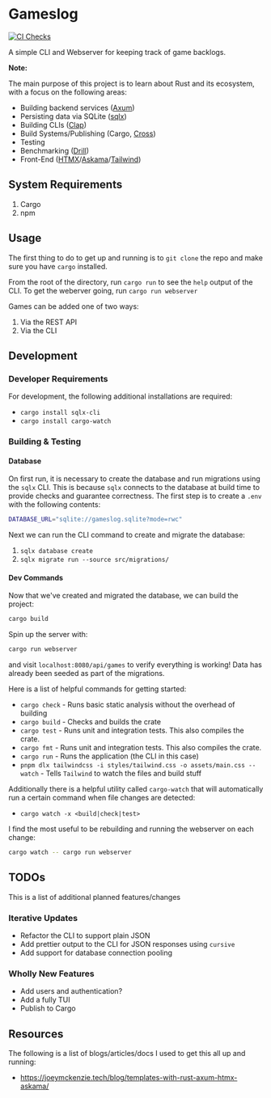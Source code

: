 # Gameslog

[![CI Checks][ci-checks-workflow]][ci-checks-url]

[ci-checks-workflow]: https://github.com/ethyca/fides/workflows/Suite/badge.svg
[ci-checks-url]: https://github.com/ethyca/fides/actions/workflows/rust.yaml

A simple CLI and Webserver for keeping track of game backlogs.

**Note:**

The main purpose of this project is to learn about Rust and its ecosystem, with a focus on the following areas:

- Building backend services ([Axum](https://github.com/tokio-rs/axum))
- Persisting data via SQLite ([sqlx](https://github.com/launchbadge/sqlx))
- Building CLIs ([Clap](https://github.com/clap-rs/clap))
- Build Systems/Publishing (Cargo, [Cross](https://github.com/cross-rs/cross))
- Testing
- Benchmarking ([Drill](https://github.com/fcsonline/drill))
- Front-End ([HTMX](https://htmx.org/)/[Askama](https://github.com/djc/askama)/[Tailwind](https://tailwindcss.com/))

## System Requirements

1. Cargo
2. npm

## Usage

The first thing to do to get up and running is to `git clone` the repo and make sure you have `cargo` installed.

From the root of the directory, run `cargo run` to see the `help` output of the CLI. To get the weberver going, run `cargo run webserver`

Games can be added one of two ways:

1. Via the REST API
1. Via the CLI

## Development

### Developer Requirements

For development, the following additional installations are required:

- `cargo install sqlx-cli`
- `cargo install cargo-watch`

### Building & Testing

#### Database

On first run, it is necessary to create the database and run migrations using the `sqlx` CLI. This is because `sqlx` connects to the database at build time to provide checks and guarantee correctness. The first step is to create a `.env` with the following contents:

```sh
DATABASE_URL="sqlite://gameslog.sqlite?mode=rwc"
```

Next we can run the CLI command to create and migrate the database:

1. `sqlx database create`
1. `sqlx migrate run --source src/migrations/`

#### Dev Commands

Now that we've created and migrated the database, we can build the project:

```sh
cargo build
```

Spin up the server with:

```sh
cargo run webserver
```

and visit `localhost:8080/api/games` to verify everything is working! Data has already been seeded as part of the migrations.

Here is a list of helpful commands for getting started:

- `cargo check` - Runs basic static analysis without the overhead of building
- `cargo build` - Checks and builds the crate
- `cargo test` - Runs unit and integration tests. This also compiles the crate.
- `cargo fmt` - Runs unit and integration tests. This also compiles the crate.
- `cargo run` - Runs the application (the CLI in this case)
- `pnpm dlx tailwindcss -i styles/tailwind.css -o assets/main.css --watch` - Tells `Tailwind` to watch the files and build stuff

Additionally there is a helpful utility called `cargo-watch` that will automatically run a certain command when file changes are detected:

- `cargo watch -x <build|check|test>`

I find the most useful to be rebuilding and running the webserver on each change:

```sh
cargo watch -- cargo run webserver
```

## TODOs

This is a list of additional planned features/changes

### Iterative Updates

- Refactor the CLI to support plain JSON
- Add prettier output to the CLI for JSON responses using `cursive`
- Add support for database connection pooling

### Wholly New Features

- Add users and authentication?
- Add a fully TUI
- Publish to Cargo

## Resources

The following is a list of blogs/articles/docs I used to get this all up and running:

- <https://joeymckenzie.tech/blog/templates-with-rust-axum-htmx-askama/>
